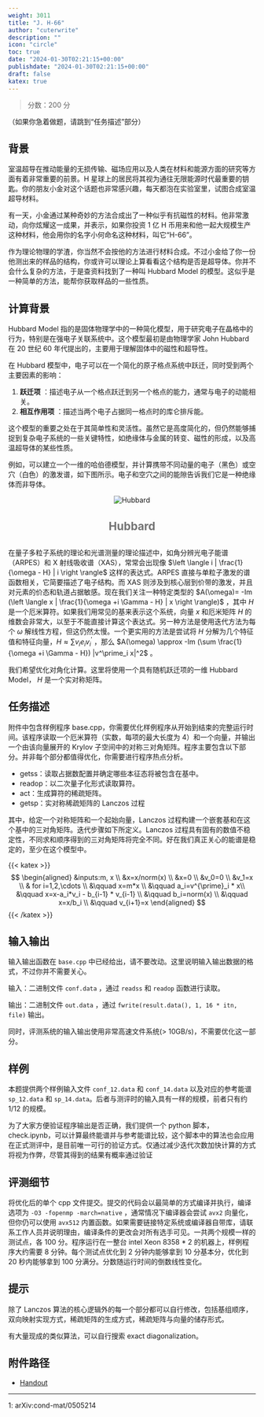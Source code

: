 ```yaml
---
weight: 3011
title: "J. H-66"
author: "cuterwrite"
description: ""
icon: "circle"
toc: true
date: "2024-01-30T02:21:15+00:00"
publishdate: "2024-01-30T02:21:15+00:00"
draft: false
katex: true
---
```


> 分数：200 分

（如果你急着做题，请跳到“任务描述”部分）

## 背景
室温超导在推动能量的无损传输、磁场应用以及人类在材料和能源方面的研究等方面有着非常重要的前景。H 星球上的居民将其视为通往无限能源时代最重要的钥匙。你的朋友小金对这个话题也非常感兴趣，每天都泡在实验室里，试图合成室温超导材料。

有一天，小金通过某种奇妙的方法合成出了一种似乎有抗磁性的材料。他非常激动，向你炫耀这一成果，并表示，如果你投资 1 亿 H 币用来和他一起大规模生产这种材料，他会用你的名字小何命名这种材料，叫它“H-66”。

作为理论物理的学渣，你当然不会按他的方法进行材料合成。不过小金给了你一份他测出来的样品的结构，你或许可以理论上算看看这个结构是否是超导体。你并不会什么复杂的方法，于是查资料找到了一种叫 Hubbard Model 的模型。这似乎是一种简单的方法，能帮你获取样品的一些性质。

## 计算背景
Hubbard Model 指的是固体物理学中的一种简化模型，用于研究电子在晶格中的行为，特别是在强电子关联系统中。这个模型最初是由物理学家 John Hubbard 在 20 世纪 60 年代提出的，主要用于理解固体中的磁性和超导性。

在 Hubbard 模型中，电子可以在一个简化的原子格点系统中跃迁，同时受到两个主要因素的影响：

1. **跃迁项** ：描述电子从一个格点跃迁到另一个格点的能力，通常与电子的动能相关。
2. **相互作用项** ：描述当两个电子占据同一格点时的库仑排斥能。

这个模型的重要之处在于其简单性和灵活性。虽然它是高度简化的，但仍然能够捕捉到复杂电子系统的一些关键特性，如绝缘体与金属的转变、磁性的形成，以及高温超导体的某些性质。

例如，可以建立一个一维的哈伯德模型，并计算携带不同动量的电子（黑色）或空穴（白色）的激发谱，如下图所示。电子和空穴之间的能隙告诉我们它是一种绝缘体而非导体。

<figure style="text-align:center;">
<img src="https://cuterwrite-1302252842.file.myqcloud.com/img/1th_hubbard-2024-02-01.webp" alt="Hubbard" width="auto" loading="lazy"/>
<figcaption><h4 style="font-size:1.4rem; color:#747474">Hubbard</h4></figcaption>
</figure>

在量子多粒子系统的理论和光谱测量的理论描述中，如角分辨光电子能谱（ARPES）和 X 射线吸收谱（XAS），常常会出现像 $\left \langle i | \frac{1}{\omega - H} | i \right \rangle$ 这样的表达式。ARPES 直接与单粒子激发的谱函数相关，它简要描述了电子结构。而 XAS 则涉及到核心层到价带的激发，并且对元素的价态和轨道占据敏感。现在我们关注一种特定类型的 $A(\omega)= -Im (\left \langle x | \frac{1}{\omega +i \Gamma - H} | x \right \rangle)$ ，其中 $H$ 是一个厄米算符。如果我们用常见的基来表示这个系统，向量 $x$ 和厄米矩阵 $H$ 的维数会非常大，以至于不能直接计算这个表达式。另一种方法是使用迭代方法为每个 $\omega$ 解线性方程，但这仍然太慢。一个更实用的方法是尝试将 $H$ 分解为几个特征值和特征向量，$H \approx \sum v_i e_i v^\prime_i$ ，那么 $A(\omega) \approx -Im (\sum \frac{1}{\omega +i \Gamma - H}) |v^\prime_i x|^2$ 。

我们希望优化对角化计算。这里将使用一个具有随机跃迁项的一维 Hubbard Model， $H$ 是一个实对称矩阵。

## 任务描述
附件中包含样例程序 base.cpp，你需要优化样例程序从开始到结束的完整运行时间。该程序读取一个厄米算符（实数，每项的最大长度为 4）和一个向量，并输出一个由该向量展开的 Krylov 子空间中的对称三对角矩阵。程序主要包含以下部分。并非每个部分都值得优化，你需要进行程序热点分析。

- getss：读取占据数配置并确定哪些本征态将被包含在基中。
- readop：以二次量子化形式读取算符。
- act：生成算符的稀疏矩阵。
- getsp：实对称稀疏矩阵的 Lanczos 过程

其中，给定一个对称矩阵和一个起始向量，Lanczos 过程构建一个嵌套基和在这个基中的三对角矩阵。迭代步骤如下所定义。Lanczos 过程具有固有的数值不稳定性，不同求和顺序得到的三对角矩阵将完全不同。好在我们真正关心的能谱是稳定的，至少在这个模型中。

{{< katex >}}
$$
\begin{aligned}
&inputs:m, x \\
&x=x/norm(x) \\
&x=0 \\
&v_0=0 \\
&v_1=x \\
& for i=1,2,\cdots \\
&\qquad x=m*x \\
&\qquad a_i=v^{\prime}_i * x\\
&\qquad x=x-a_i*v_i - b_{i-1} * v_{i-1} \\
&\qquad b_i=norm(x) \\
&\qquad x=x/b_i \\
&\qquad v_{i+1}=x
\end{aligned}
$$
{{< /katex >}}

## 输入输出
输入输出函数在 `base.cpp` 中已经给出，请不要改动。这里说明输入输出数据的格式，不过你并不需要关心。

输入：二进制文件 `conf.data` ，通过 `readss` 和 `readop` 函数进行读取。

输出：二进制文件 `out.data` ，通过 `fwrite(result.data(), 1, 16 * itn, file)` 输出。

同时，评测系统的输入输出使用非常高速文件系统(> 10GB/s)，不需要优化这一部分。


## 样例
本题提供两个样例输入文件 `conf_12.data` 和 `conf_14.data` 以及对应的参考能谱 `sp_12.data` 和 `sp_14.data`。后者与测评时的输入具有一样的规模，前者只有约 1/12 的规模。

为了大家方便验证程序输出是否正确，我们提供一个 python 脚本，check.ipynb，可以计算最终能谱并与参考能谱比较，这个脚本中的算法也会应用在正式测评中，是目前唯一可行的验证方式。仅通过减少迭代次数加快计算的方式将视为作弊，尽管其得到的结果有概率通过验证

## 评测细节
将优化后的单个 cpp 文件提交。提交的代码会以最简单的方式编译并执行，编译选项为 `-O3 -fopenmp -march=native` ，通常情况下编译器会尝试 `avx2` 向量化，但你仍可以使用 `avx512` 内置函数。如果需要链接特定系统或编译器自带库，请联系工作人员并说明理由，编译条件的更改会对所有选手可见。一共两个规模一样的测试点，各 100 分。程序运行在一整台 intel Xeon 8358 * 2 的机器上，样例程序大约需要 8 分钟。每个测试点优化到 2 分钟内能够拿到 10 分基本分，优化到 20 秒内能够拿到 100 分满分。分数随运行时间的倒数线性变化。

## 提示
除了 Lanczos 算法的核心逻辑外的每一个部分都可以自行修改，包括基组顺序，双向映射实现方式，稀疏矩阵的生成方式，稀疏矩阵与向量的储存形式。

有大量现成的类似算法，可以自行搜索 exact diagonalization。

## 附件路径
- [Handout](https://cuterwrite-1302252842.file.myqcloud.com/attachments/hubbard_handout.zip)

---
1: arXiv:cond-mat/0505214
